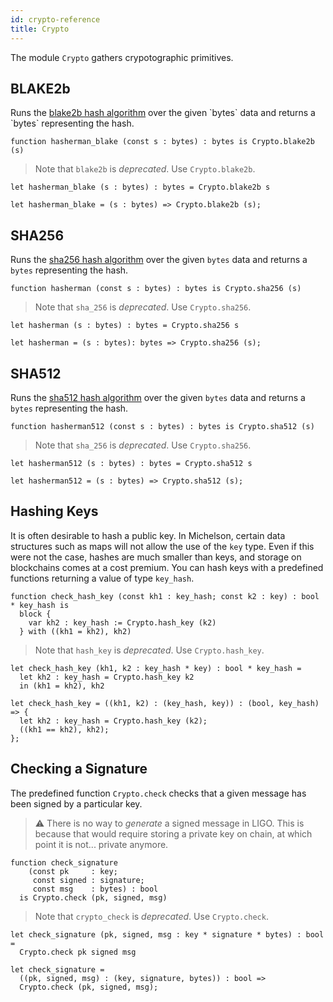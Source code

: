 ```yaml
---
id: crypto-reference
title: Crypto
---
```


The module `Crypto` gathers crypotographic primitives.

## BLAKE2b

Runs the [blake2b hash algorithm](https://en.wikipedia.org/wiki/BLAKE_(hash_function)#BLAKE2)
over the given `bytes` data and returns a `bytes` representing the hash.

<!--DOCUSAURUS_CODE_TABS-->

<!--PascaLIGO-->

```pascaligo group=crypto
function hasherman_blake (const s : bytes) : bytes is Crypto.blake2b (s)
```

> Note that `blake2b` is *deprecated*. Use `Crypto.blake2b`.

<!--CameLIGO-->

```cameligo group=crypto
let hasherman_blake (s : bytes) : bytes = Crypto.blake2b s
```

<!--ReasonLIGO-->

```reasonligo group=crypto
let hasherman_blake = (s : bytes) => Crypto.blake2b (s);
```

<!--END_DOCUSAURUS_CODE_TABS-->

## SHA256

Runs the [sha256 hash algorithm](https://en.wikipedia.org/wiki/SHA-2)
over the given `bytes` data and returns a `bytes` representing the
hash.

<!--DOCUSAURUS_CODE_TABS-->

<!--PascaLIGO-->
```pascaligo group=crypto
function hasherman (const s : bytes) : bytes is Crypto.sha256 (s)
```

> Note that `sha_256` is *deprecated*. Use `Crypto.sha256`.

<!--CameLIGO-->
```cameligo group=crypto
let hasherman (s : bytes) : bytes = Crypto.sha256 s
```

<!--ReasonLIGO-->
```reasonligo group=crypto
let hasherman = (s : bytes): bytes => Crypto.sha256 (s);
```

<!--END_DOCUSAURUS_CODE_TABS-->

## SHA512

Runs the [sha512 hash algorithm](https://en.wikipedia.org/wiki/SHA-2)
over the given `bytes` data and returns a `bytes` representing the
hash.

<!--DOCUSAURUS_CODE_TABS-->

<!--PascaLIGO-->

```pascaligo group=crypto
function hasherman512 (const s : bytes) : bytes is Crypto.sha512 (s)
```

> Note that `sha_256` is *deprecated*. Use `Crypto.sha256`.

<!--CameLIGO-->

```cameligo group=crypto
let hasherman512 (s : bytes) : bytes = Crypto.sha512 s
```

<!--ReasonLIGO-->

```reasonligo group=crypto
let hasherman512 = (s : bytes) => Crypto.sha512 (s);
```

<!--END_DOCUSAURUS_CODE_TABS-->

## Hashing Keys

It is often desirable to hash a public key. In Michelson, certain data
structures such as maps will not allow the use of the `key` type. Even
if this were not the case, hashes are much smaller than keys, and
storage on blockchains comes at a cost premium. You can hash keys with
a predefined functions returning a value of type `key_hash`.

<!--DOCUSAURUS_CODE_TABS-->

<!--PascaLIGO-->
```pascaligo group=b
function check_hash_key (const kh1 : key_hash; const k2 : key) : bool * key_hash is
  block {
    var kh2 : key_hash := Crypto.hash_key (k2)
  } with ((kh1 = kh2), kh2)
```

> Note that `hash_key` is *deprecated*. Use `Crypto.hash_key`.

<!--CameLIGO-->
```cameligo group=b
let check_hash_key (kh1, k2 : key_hash * key) : bool * key_hash =
  let kh2 : key_hash = Crypto.hash_key k2
  in (kh1 = kh2), kh2
```

<!--ReasonLIGO-->
```reasonligo group=b
let check_hash_key = ((kh1, k2) : (key_hash, key)) : (bool, key_hash) => {
  let kh2 : key_hash = Crypto.hash_key (k2);
  ((kh1 == kh2), kh2);
};
```

<!--END_DOCUSAURUS_CODE_TABS-->

## Checking a Signature

The predefined function `Crypto.check` checks that a given message has
been signed by a particular key.

> ⚠️ There is no way to *generate* a signed message in LIGO. This is
> because that would require storing a private key on chain, at which
> point it is not... private anymore.

<!--DOCUSAURUS_CODE_TABS-->

<!--PascaLIGO-->
```pascaligo group=crypto
function check_signature
    (const pk     : key;
     const signed : signature;
     const msg    : bytes) : bool
  is Crypto.check (pk, signed, msg)
```

> Note that `crypto_check` is *deprecated*. Use `Crypto.check`.

<!--CameLIGO-->
```cameligo group=crypto
let check_signature (pk, signed, msg : key * signature * bytes) : bool =
  Crypto.check pk signed msg
```

<!--ReasonLIGO-->
```reasonligo group=crypto
let check_signature =
  ((pk, signed, msg) : (key, signature, bytes)) : bool =>
  Crypto.check (pk, signed, msg);
```

<!--END_DOCUSAURUS_CODE_TABS-->
